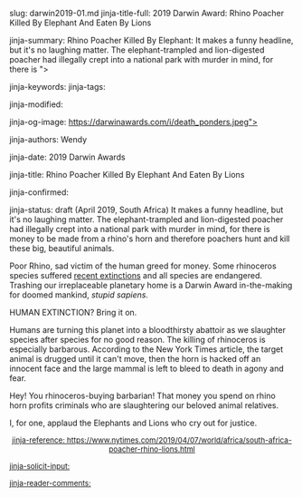 slug: darwin2019-01.md
jinja-title-full: 2019 Darwin Award: Rhino Poacher Killed By Elephant And Eaten By Lions

jinja-summary: Rhino Poacher Killed By Elephant: It makes a funny headline, but it's no laughing matter. The elephant-trampled and lion-digested poacher had illegally crept into a national park with murder in mind, for there is ">

jinja-keywords:
jinja-tags:

jinja-modified:

jinja-og-image: https://darwinawards.com/i/death_ponders.jpeg">

jinja-authors: Wendy

jinja-date: 2019 Darwin Awards


jinja-title: Rhino Poacher Killed By Elephant And Eaten By Lions


jinja-confirmed:

jinja-status: draft
(April 2019, South Africa) It makes a funny headline, but it's no laughing matter. The elephant-trampled and lion-digested poacher had illegally crept into a national park with murder in mind, for there is money to be made from a rhino's horn and therefore poachers hunt and kill these big, beautiful animals.

Poor Rhino, sad victim of the human greed for money. Some rhinoceros
species suffered
<A href=https://darwinawards.com/darwin/darwin2019-01.html>recent
extinctions</A> and all species are endangered. Trashing our irreplaceable
planetary home is a Darwin Award in-the-making for doomed
mankind, <I>stupid sapiens.</I>

HUMAN EXTINCTION? Bring it on.

Humans are turning this planet into a bloodthirsty abattoir as we slaughter species after species for no good reason. The killing of rhinoceros is especially barbarous. According to the New York Times article, the target animal is drugged until it can't move, then the horn is hacked off an innocent face and the large mammal is left to bleed to death in agony and fear.

Hey! You rhinoceros-buying barbarian! That money you spend on rhino horn profits criminals who are slaughtering our beloved animal relatives.

I, for one, applaud the Elephants and Lions who cry out for justice.

<P align="center">
<FONT size="-1">
<A href="http://darwinawards.com/misc/copyright.html">
jinja-reference: https://www.nytimes.com/2019/04/07/world/africa/south-africa-poacher-rhino-lions.html

jinja-solicit-input:

jinja-reader-comments:





